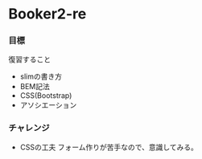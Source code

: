 # Booker2-re

### 目標

復習すること

- slimの書き方
- BEM記法
- CSS(Bootstrap)
- アソシエーション

### チャレンジ

- CSSの工夫
フォーム作りが苦手なので、意識してみる。
